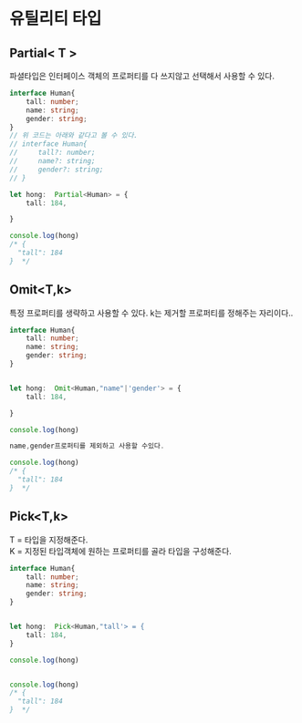 # 유틸리티 타입

## Partial< T >
파셜타입은 인터페이스 객체의 프로퍼티를 다 쓰지않고 선택해서 사용할 수 있다.
```ts
interface Human{
    tall: number;
    name: string;
    gender: string;
}
// 위 코드는 아래와 같다고 볼 수 있다.
// interface Human{
//     tall?: number;
//     name?: string;
//     gender?: string;
// }

let hong:  Partial<Human> = {
    tall: 184,

}

console.log(hong)
/* {
  "tall": 184
}  */
```

## Omit<T,k>
특정 프로퍼티를 생략하고 사용할 수 있다.
k는 제거할 프로퍼티를 정해주는 자리이다..
```ts
interface Human{
    tall: number;
    name: string;
    gender: string;
}


let hong:  Omit<Human,"name"|'gender'> = {
    tall: 184,

}

console.log(hong)

name,gender프로퍼티를 제외하고 사용할 수있다.

console.log(hong)
/* {
  "tall": 184
}  */
```


## Pick<T,k>
T = 타입을 지정해준다. <br>
K = 지정된 타입객체에 원하는 프로퍼티를 골라 타입을 구성해준다.
```ts
interface Human{
    tall: number;
    name: string;
    gender: string;
}


let hong:  Pick<Human,"tall'> = {
    tall: 184,
}

console.log(hong)


console.log(hong)
/* {
  "tall": 184
}  */
```

